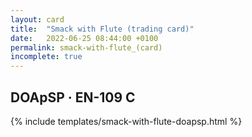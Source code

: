 ```yaml
---
layout: card
title:  "Smack with Flute (trading card)"
date:   2022-06-25 08:44:00 +0100
permalink: smack-with-flute_(card)
incomplete: true
---
```


## DOApSP &middot; EN-109 C

{% include templates/smack-with-flute-doapsp.html %}